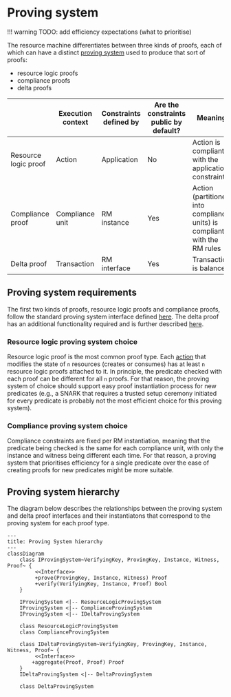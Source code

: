 # Proving system

!!! warning
    TODO: add efficiency expectations (what to prioritise)

The resource machine differentiates between three kinds of proofs, each of which can have a distinct [proving system](./../../../../../basic_abstractions/proving/proof.md) used to produce that sort of proofs:

- resource logic proofs
- compliance proofs
- delta proofs

||Execution context|Constraints defined by|Are the constraints public by default?|Meaning
|-|-|-|-|-|
|Resource logic proof|Action|Application|No|Action is compliant with the application constraints|
|Compliance proof|Compliance unit|RM instance|Yes|Action (partitioned into compliance units) is compliant with the RM rules|
|Delta proof|Transaction|RM interface|Yes|Transaction is balanced|

## Proving system requirements

The first two kinds of proofs, resource logic proofs and compliance proofs, follow the standard proving system interface defined [here](./../../../../../basic_abstractions/proving/proof.md). The delta proof has an additional functionality required and is further described [here](./proving-system-delta.md).

### Resource logic proving system choice

Resource logic proof is the most common proof type. Each [action](./../../data_structures/action.md) that modifies the state of `n` resources (creates or consumes) has at least `n` resource logic proofs attached to it. In principle, the predicate checked with each proof can be different for all `n` proofs. For that reason, the proving system of choice should support easy proof instantiation process for new predicates (e.g., a SNARK that requires a trusted setup ceremony initiated for every predicate is probably not the most efficient choice for this proving system).

### Compliance proving system choice

Compliance constraints are fixed per RM instantiation, meaning that the predicate being checked is the same for each compliance unit, with only the instance and witness being different each time. For that reason, a proving system that prioritises efficiency for a single predicate over the ease of creating proofs for new predicates might be more suitable.

## Proving system hierarchy

The diagram below describes the relationships between the proving system and delta proof interfaces and their instantiatons that correspond to the proving system for each proof type.

``` mermaid
---
title: Proving System hierarchy
---
classDiagram
    class IProvingSystem~VerifyingKey, ProvingKey, Instance, Witness, Proof~ {
         <<Interface>>
         +prove(ProvingKey, Instance, Witness) Proof
         +verify(VerifyingKey, Instance, Proof) Bool
    }

    IProvingSystem <|-- ResourceLogicProvingSystem
    IProvingSystem <|-- ComplianceProvingSystem
    IProvingSystem <|-- IDeltaProvingSystem

    class ResourceLogicProvingSystem
    class ComplianceProvingSystem

    class IDeltaProvingSystem~VerifyingKey, ProvingKey, Instance, Witness, Proof~ {
         <<Interface>>
        +aggregate(Proof, Proof) Proof
    }
    IDeltaProvingSystem <|-- DeltaProvingSystem

    class DeltaProvingSystem

```